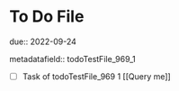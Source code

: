 # To Do File

due:: 2022-09-24

metadatafield:: todoTestFile_969_1

- [ ] Task of todoTestFile_969 1 [[Query me]]
